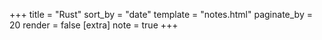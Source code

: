 +++
title = "Rust"
sort_by = "date"
template = "notes.html"
paginate_by = 20
render = false
[extra]
note = true
+++
